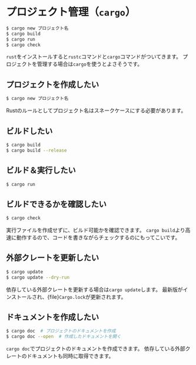 # プロジェクト管理（``cargo``）

```bash
$ cargo new プロジェクト名
$ cargo build
$ cargo run
$ cargo check
```

``rust``をインストールすると``rustc``コマンドと``cargo``コマンドがついてきます。
プロジェクトを管理する場合は``cargo``を使うとよさそうです。

## プロジェクトを作成したい

```bash
$ cargo new プロジェクト名
```

Rustのルールとしてプロジェクト名はスネークケースにする必要があります。

## ビルドしたい

```bash
$ cargo build
$ cargo build --release
```

## ビルド＆実行したい

```bash
$ cargo run
```

## ビルドできるかを確認したい

```bash
$ cargo check
```

実行ファイルを作成せずに、ビルド可能かを確認できます。
``cargo build``より高速に動作するので、コードを書きながらチェックするのにもってこいです。

## 外部クレートを更新したい

```bash
$ cargo update
$ cargo update --dry-run
```

依存している外部クレートを更新する場合は``cargo update``します。
最新版がインストールされ、{file}`Cargo.lock`が更新されます。

## ドキュメントを作成したい

```bash
$ cargo doc  # プロジェクトのドキュメントを作成
$ cargo doc --open  # 作成したドキュメントを開く
```

``cargo doc``でプロジェクトのドキュメントを作成できます。
依存している外部クレートのドキュメントも同時に取得できます。
